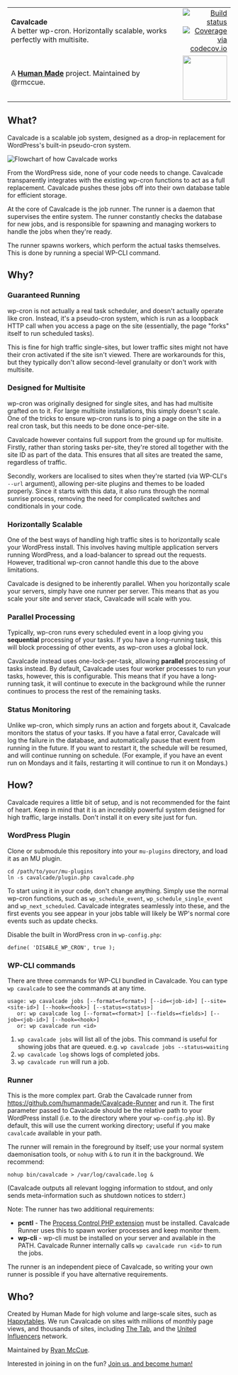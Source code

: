 <table width="100%">
	<tr>
		<td align="left" width="70">
			<strong>Cavalcade</strong><br />
			A better wp-cron. Horizontally scalable,
			works perfectly with multisite.
		</td>
		<td align="right" width="20%">
			<a href="https://travis-ci.org/humanmade/Cavalcade">
				<img src="https://travis-ci.org/humanmade/Cavalcade.svg?branch=master" alt="Build status">
			</a>
			<a href="http://codecov.io/github/humanmade/Cavalcade?branch=master">
				<img src="http://codecov.io/github/humanmade/Cavalcade/coverage.svg?branch=master" alt="Coverage via codecov.io" />
			</a>
		</td>
	</tr>
	<tr>
		<td>
			A <strong><a href="https://hmn.md/">Human Made</a></strong> project. Maintained by @rmccue.
		</td>
		<td align="center">
			<img src="https://hmn.md/content/themes/hmnmd/assets/images/hm-logo.svg" width="100" />
		</td>
	</tr>
</table>

## What?

Cavalcade is a scalable job system, designed as a drop-in replacement for
WordPress's built-in pseudo-cron system.

![Flowchart of how Cavalcade works](http://i.imgur.com/nyTFDfR.png)

From the WordPress side, none of your code needs to change. Cavalcade
transparently integrates with the existing wp-cron functions to act as a full
replacement. Cavalcade pushes these jobs off into their own database table for
efficient storage.

At the core of Cavalcade is the job runner. The runner is a daemon that
supervises the entire system. The runner constantly checks the database for new
jobs, and is responsible for spawning and managing workers to handle the jobs
when they're ready.

The runner spawns workers, which perform the actual tasks themselves. This is
done by running a special WP-CLI command.

## Why?

### Guaranteed Running

wp-cron is not actually a real task scheduler, and doesn't actually operate like
cron. Instead, it's a pseudo-cron system, which is run as a loopback HTTP call
when you access a page on the site (essentially, the page "forks" itself to run
scheduled tasks).

This is fine for high traffic single-sites, but lower traffic sites might not
have their cron activated if the site isn't viewed. There are workarounds for
this, but they typically don't allow second-level granulaity or don't work
with multisite.

### Designed for Multisite

wp-cron was originally designed for single sites, and has had multisite grafted
on to it. For large multisite installations, this simply doesn't scale. One of
the tricks to ensure wp-cron runs is to ping a page on the site in a real cron
task, but this needs to be done once-per-site.

Cavalcade however contains full support from the ground up for multisite.
Firstly, rather than storing tasks per-site, they're stored all together with
the site ID as part of the data. This ensures that all sites are treated the
same, regardless of traffic.

Secondly, workers are localised to sites when they're started (via WP-CLI's
`--url` argument), allowing per-site plugins and themes to be loaded properly.
Since it starts with this data, it also runs through the normal sunrise process,
removing the need for complicated switches and conditionals in your code.

### Horizontally Scalable

One of the best ways of handling high traffic sites is to horizontally scale
your WordPress install. This involves having multiple application servers
running WordPress, and a load-balancer to spread out the requests. However,
traditional wp-cron cannot handle this due to the above limitations.

Cavalcade is designed to be inherently parallel. When you horizontally scale
your servers, simply have one runner per server. This means that as you scale
your site and server stack, Cavalcade will scale with you.

### Parallel Processing

Typically, wp-cron runs every scheduled event in a loop giving you
**sequential** processing of your tasks. If you have a long-running task, this
will block processing of other events, as wp-cron uses a global lock.

Cavalcade instead uses one-lock-per-task, allowing **parallel** processing of
tasks instead. By default, Cavalcade uses four worker processes to run your
tasks, however, this is configurable. This means that if you have a long-running
task, it will continue to execute in the background while the runner continues
to process the rest of the remaining tasks.

### Status Monitoring

Unlike wp-cron, which simply runs an action and forgets about it, Cavalcade
monitors the status of your tasks. If you have a fatal error, Cavalcade will log
the failure in the database, and automatically pause that event from running in
the future. If you want to restart it, the schedule will be resumed, and will
continue running on schedule. (For example, if you have an event run on Mondays
and it fails, restarting it will continue to run it on Mondays.)

## How?

Cavalcade requires a little bit of setup, and is not recommended for the faint
of heart. Keep in mind that it is an incredibly powerful system designed for
high traffic, large installs. Don't install it on every site just for fun.

### WordPress Plugin

Clone or submodule this repository into your `mu-plugins` directory, and load it
as an MU plugin.

```
cd /path/to/your/mu-plugins
ln -s cavalcade/plugin.php cavalcade.php
```

To start using it in your code, don't change anything. Simply use the normal
wp-cron functions, such as `wp_schedule_event`, `wp_schedule_single_event` and
`wp_next_scheduled`. Cavalcade integrates seamlessly into these, and the first
events you see appear in your jobs table will likely be WP's normal core events
such as update checks.

Disable the built in WordPress cron in `wp-config.php`:

```
define( 'DISABLE_WP_CRON', true );
```

### WP-CLI commands

There are three commands for WP-CLI bundled in Cavalcade. You can type `wp cavalcade` to see the commands at any time.

```
usage: wp cavalcade jobs [--format=<format>] [--id=<job-id>] [--site=<site-id>] [--hook=<hook>] [--status=<status>]
   or: wp cavalcade log [--format=<format>] [--fields=<fields>] [--job=<job-id>] [--hook=<hook>]
   or: wp cavalcade run <id>
```

1. `wp cavalcade jobs` will list all of the jobs. This command is useful for showing jobs that are queued. e.g. `wp cavalcade jobs --status=waiting`
2. `wp cavalcade log` shows logs of completed jobs.
3. `wp cavalcade run` will run a job.

### Runner

This is the more complex part. Grab the Cavalcade runner from
https://github.com/humanmade/Cavalcade-Runner and run it. The first parameter
passed to Cavalcade should be the relative path to your WordPress install
(i.e. to the directory where your `wp-config.php` is). By default, this will
use the current working directory; useful if you make `cavalcade` available in
your path.


The runner will remain in the foreground by itself; use your normal system
daemonisation tools, or `nohup` with `&` to run it in the background.
We recommend:

```
nohup bin/cavalcade > /var/log/cavalcade.log &
```

(Cavalcade outputs all relevant logging information to stdout, and only sends
meta-information such as shutdown notices to stderr.)

Note: The runner has two additional requirements:

* **pcntl** - The [Process Control PHP extension](http://php.net/pcntl) must be installed. Cavalcade Runner uses this to spawn worker processes and keep monitor them.
* **wp-cli** - wp-cli must be installed on your server and available in the PATH. Cavalcade Runner internally calls `wp cavalcade run <id>` to run the jobs.

The runner is an independent piece of Cavalcade, so writing your own runner is possible if you have alternative requirements.

## Who?

Created by Human Made for high volume and large-scale sites, such as
[Happytables](http://happytables.com/). We run Cavalcade on sites with millions
of monthly page views, and thousands of sites, including
[The Tab](http://thetab.com/), and the
[United Influencers](http://unitedinfluencers.se/) network.

Maintained by [Ryan McCue](https://github.com/rmccue).

Interested in joining in on the fun?
[Join us, and become human!](https://hmn.md/is/hiring/)
